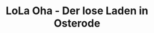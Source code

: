 ---
title: "LoLa Oha - Der lose Laden in Osterode"
url: /osterode-am-harz/lola-oha-der-lose-laden-in-osterode/
shop: Lebensmittel
---